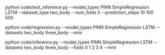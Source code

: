python code/test_inference.py --model_types PINN SimpleRegression LSTM --dataset_type two_body --num_folds 5 --prediction_steps 10 100 500

python code/regression.py --model_types PINN SimpleRegression LSTM --datasets two_body three_body --mini



python code/inference.py --model_types PINN SimpleRegression LSTM --datasets two_body three_body --folds 0 1 2 3 4 --mini
